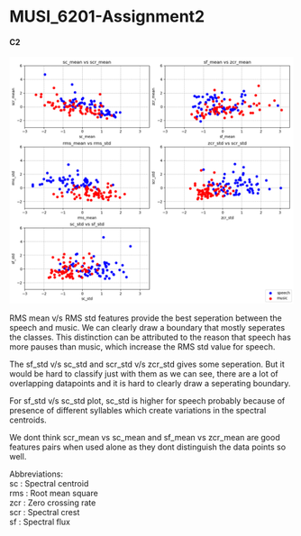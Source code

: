 # MUSI_6201-Assignment2

#### C2
![Plots](plots.png)


RMS mean v/s RMS std features provide the best seperation between the speech and music. We can clearly draw a boundary that mostly seperates the classes. This distinction can be attributed to the reason that speech has more pauses than music, which increase the RMS std value for speech.

The sf_std v/s sc_std and scr_std v/s zcr_std gives some seperation. But it would be hard to classify just with them as we can see, there are a lot of overlapping datapoints and it is hard to clearly draw a seperating boundary.

For sf_std v/s sc_std plot, sc_std is higher for speech probably because of presence of different syllables which create variations in the spectral centroids.

We dont think scr_mean vs sc_mean and sf_mean vs zcr_mean are good features pairs when used alone as they dont distinguish the data points so well.

Abbreviations:<br/>
sc : Spectral centroid<br/>
rms : Root mean square<br/>
zcr : Zero crossing rate<br/>
scr : Spectral crest<br/>
sf : Spectral flux<br/>